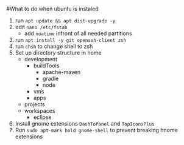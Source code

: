 #What to do when ubuntu is instaled
<ol>
<li>run <code>apt update && apt dist-upgrade -y</code></li>
<li>edit <code>nano /etc/fstab</code>
<ul><li>add <code>noatime</code> infront of all needed partitions</li></ul>
</li>
<li>run <code>apt install -y git openssh-client zsh</code></li>
<li>run <code>chsh</code> to change shell to zsh</li>
<li>Set up directory structure in home
<ul>
<li>development
<ul>
<li>buildTools
<ul>
<li>apache-maven</li>
<li>gradle</li>
<li>node</li>
</ul>
</li>
<li>vms</li>
<li>apps</li>
</ul>
</li>
<li>projects</li>
<li>workspaces
    <ul><li>eclipse</li></ul>
</li>
</ul>
</li>
<li> Install gnome extensions <code>DashToPanel</code> and <code>TopIconsPlus</code></li>
<li>Run <code>sudo apt-mark hold gnome-shell</code> to prevent breaking hnome extensions</li>
</ol>
